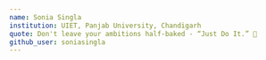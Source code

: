 ```yaml
---
name: Sonia Singla
institution: UIET, Panjab University, Chandigarh
quote: Don't leave your ambitions half-baked - “Just Do It.” 💜 
github_user: soniasingla
---
```

